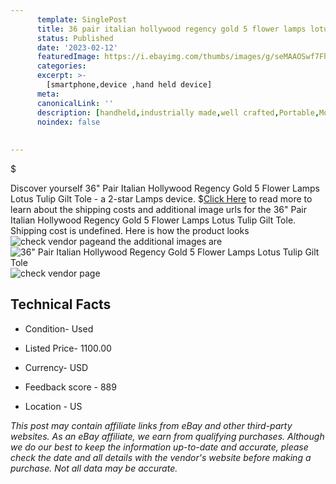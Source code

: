 ```yaml
---
      template: SinglePost
      title: 36 pair italian hollywood regency gold 5 flower lamps lotus tulip gilt tole
      status: Published
      date: '2023-02-12'
      featuredImage: https://i.ebayimg.com/thumbs/images/g/seMAAOSwf7Fh9t5h/s-l225.jpg
      categories: 
      excerpt: >-
        [smartphone,device ,hand held device]
      meta:
      canonicalLink: ''
      description: [handheld,industrially made,well crafted,Portable,Mobile,Compact,Convenient,Lightweight,Maneuverable,Man-portable,Miniature,Carriable,Hand-held,Light,Holdable,Transportable,Mobile device,Pocket-sized,On-the-go,Wireless,Cordless,Compact size,Convenient size, smartphone,device ,hand held device]
      noindex: false
      
        
---
```

$

Discover yourself 36" Pair Italian Hollywood Regency Gold 5 Flower Lamps Lotus Tulip Gilt Tole - a 2-star Lamps device.
$[Click Here](https://www.ebay.com/itm/185275707515?hash=item2b234af07b%3Ag%3AseMAAOSwf7Fh9t5h&mkevt=1&mkcid=1&mkrid=711-53200-19255-0&campid=%253CePNCampaignId%253E&customid=%253CreferenceId%253E&toolid=10049) to read more to learn about the shipping costs and additional image urls for the 36" Pair Italian Hollywood Regency Gold 5 Flower Lamps Lotus Tulip Gilt Tole. Shipping cost is undefined. Here is how the product looks ![check vendor page](https://i.ebayimg.com/thumbs/images/g/seMAAOSwf7Fh9t5h/s-l225.jpg)and the additional images are![36" Pair Italian Hollywood Regency Gold 5 Flower Lamps Lotus Tulip Gilt Tole](https://i.ebayimg.com/images/g/seMAAOSwf7Fh9t5h/s-l1600.jpg)![check vendor page](https://origin-galleryplus.ebayimg.com/ws/web/185275707515_2_0_1/225x225.jpg,https://origin-galleryplus.ebayimg.com/ws/web/185275707515_3_0_1/225x225.jpg,https://origin-galleryplus.ebayimg.com/ws/web/185275707515_4_0_1/225x225.jpg,https://origin-galleryplus.ebayimg.com/ws/web/185275707515_5_0_1/225x225.jpg,https://origin-galleryplus.ebayimg.com/ws/web/185275707515_6_0_1/225x225.jpg,https://origin-galleryplus.ebayimg.com/ws/web/185275707515_7_0_1/225x225.jpg,https://origin-galleryplus.ebayimg.com/ws/web/185275707515_8_0_1/225x225.jpg,https://origin-galleryplus.ebayimg.com/ws/web/185275707515_9_0_1/225x225.jpg,https://origin-galleryplus.ebayimg.com/ws/web/185275707515_10_0_1/225x225.jpg,https://origin-galleryplus.ebayimg.com/ws/web/185275707515_11_0_1/225x225.jpg,https://origin-galleryplus.ebayimg.com/ws/web/185275707515_12_0_1/225x225.jpg)



 ## Technical Facts 



     
      

 - Condition- Used 


      

 - Listed Price- 1100.00 


      

 - Currency- USD 


      

 - Feedback score - 889 


      

 - Location - US 


      
      

 *_This post may contain affiliate links from eBay and other third-party websites. As an eBay affiliate, we earn from qualifying purchases. Although we do our best to keep the information up-to-date and accurate, please check the date and all details with the vendor's website before making a purchase. Not all data may be accurate._*






